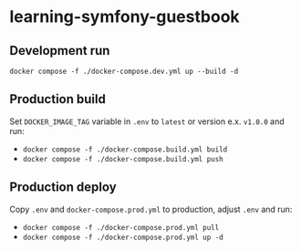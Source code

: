 # learning-symfony-guestbook

## Development run

`docker compose -f ./docker-compose.dev.yml up --build -d`

## Production build

Set `DOCKER_IMAGE_TAG` variable in `.env` to `latest` or version e.x. `v1.0.0` and run:

- `docker compose -f ./docker-compose.build.yml build`
- `docker compose -f ./docker-compose.build.yml push`

## Production deploy

Copy `.env` and `docker-compose.prod.yml` to production, adjust `.env` and run:

- `docker compose -f ./docker-compose.prod.yml pull`
- `docker compose -f ./docker-compose.prod.yml up -d`
